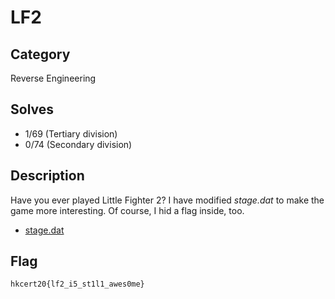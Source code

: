 LF2
===

## Category

Reverse Engineering

## Solves

* 1/69 (Tertiary division)
* 0/74 (Secondary division)

## Description

Have you ever played Little Fighter 2? I have modified _stage.dat_ to make the game more interesting. Of course, I hid a flag inside, too.
	
* [stage.dat](public/stage.dat)

## Flag

`hkcert20{lf2_i5_st1l1_awes0me}`
